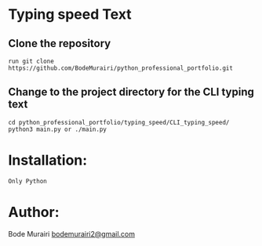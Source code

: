 # Typing speed Text

## Clone the repository
```
run git clone https://github.com/BodeMurairi/python_professional_portfolio.git
```
## Change to the project directory for the CLI typing text
```
cd python_professional_portfolio/typing_speed/CLI_typing_speed/
python3 main.py or ./main.py
```
# Installation:
```
Only Python
```
# Author:
Bode Murairi <bodemurairi2@gmail.com>
